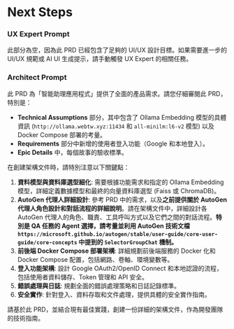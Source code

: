 # Next Steps

### UX Expert Prompt

此部分為空，因為此 PRD 已經包含了足夠的 UI/UX 設計目標。如果需要進一步的 UI/UX 規範或 AI UI 生成提示，請手動觸發 UX Expert 的相關任務。

### Architect Prompt

此 PRD 為「智能助理應用程式」提供了全面的產品需求。請您仔細審閱此 PRD，特別是：

* **Technical Assumptions** 部分，其中包含了 Ollama Embedding 模型的具體資訊 (`http://ollama.webtw.xyz:11434` 和 `all-minilm:l6-v2` 模型) 以及 Docker Compose 部署的考量。
* **Requirements** 部分中新增的使用者登入功能（Google 和本地登入）。
* **Epic Details** 中，每個故事的驗收標準。

在創建架構文件時，請特別注意以下關鍵點：

1.  **資料模型與資料庫選型細化**: 需要根據功能需求和指定的 Ollama Embedding 模型，詳細定義數據模型和最終的向量資料庫選型 (Faiss 或 ChromaDB)。
2.  **AutoGen 代理人詳細設計**: 參考 PRD 中的需求，以及**之前提供關於 AutoGen 代理人角色設計和對話流程的詳細說明**。請在架構文件中，詳細設計各 AutoGen 代理人的角色、職責、工具呼叫方式以及它們之間的對話流程。**特別是 QA 任務的 Agent 選擇，請考量並利用 AutoGen 技術文檔 `https://microsoft.github.io/autogen/stable/user-guide/core-user-guide/core-concepts` 中提到的 `SelectorGroupChat` 機制。**
3.  **前後端 Docker Compose 部署架構**: 詳細規劃前後端服務的 Docker 化和 Docker Compose 配置，包括網路、卷軸、環境變數等。
4.  **登入功能架構**: 設計 Google OAuth2/OpenID Connect 和本地認證的流程，包括使用者資料儲存、Token 管理和 API 安全。
5.  **錯誤處理與日誌**: 規劃全面的錯誤處理策略和日誌記錄標準。
6.  **安全實作**: 針對登入、資料存取和文件處理，提供具體的安全實作指南。

請基於此 PRD，並結合現有最佳實踐，創建一份詳細的架構文件，作為開發團隊的技術指南。